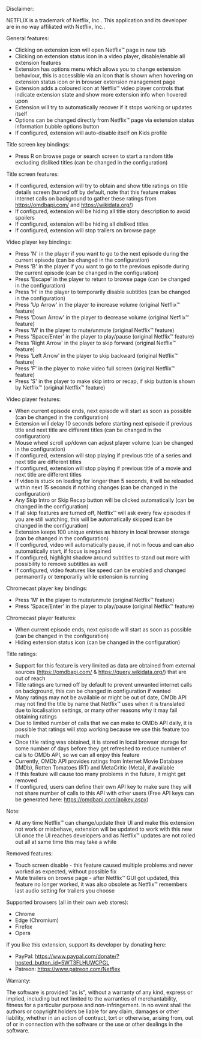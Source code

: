 Disclaimer:

NETFLIX is a trademark of Netflix, Inc.. This application and its developer are in no way affiliated with Netflix, Inc..

General features:

- Clicking on extension icon will open Netflix™ page in new tab
- Clicking on extension status icon in a video player, disable/enable all extension features
- Extension has options menu which allows you to change extension behaviour, this is accessible via an icon that is shown when hovering on extension status icon or in browser extension management page
- Extension adds a coloured icon at Netflix™ video player controls that indicate extension state and show more extension info when hovered upon
- Extension will try to automatically recover if it stops working or updates itself
- Options can be changed directly from Netflix™ page via extension status information bubble options button
- If configured, extension will auto-disable itself on Kids profile

Title screen key bindings:

- Press R on browse page or search screen to start a random title excluding disliked titles (can be changed in the configuration)

Title screen features:

- If configured, extension will try to obtain and show title ratings on title details screen (turned off by default, note that this feature makes internet calls on background to gather these ratings from https://omdbapi.com/ and https://wikidata.org/)
- If configured, extension will be hiding all title story description to avoid spoilers
- If configured, extension will be hiding all disliked titles
- If configured, extension will stop trailers on browse page

Video player key bindings:

- Press 'N' in the player if you want to go to the next episode during the current episode (can be changed in the configuration)
- Press 'B' in the player if you want to go to the previous episode during the current episode (can be changed in the configuration)
- Press 'Escape' in the player to return to browse page (can be changed in the configuration)
- Press 'H' in the player to temporarily disable subtitles (can be changed in the configuration)
- Press 'Up Arrow' in the player to increase volume (original Netflix™ feature)
- Press 'Down Arrow' in the player to decrease volume (original Netflix™ feature)
- Press 'M' in the player to mute/unmute (original Netflix™ feature)
- Press 'Space/Enter' in the player to play/pause (original Netflix™ feature)
- Press 'Right Arrow' in the player to skip forward (original Netflix™ feature)
- Press 'Left Arrow' in the player to skip backward (original Netflix™ feature)
- Press 'F' in the player to make video full screen (original Netflix™ feature)
- Press 'S' in the player to make skip intro or recap, if skip button is shown by Netflix™ (original Netflix™ feature)

Video player features:

- When current episode ends, next episode will start as soon as possible (can be changed in the configuration)
- Extension will delay 10 seconds before starting next episode if previous title and next title are different titles (can be changed in the configuration)
- Mouse wheel scroll up/down can adjust player volume (can be changed in the configuration)
- If configured, extension will stop playing if previous title of a series and next title are different titles
- If configured, extension will stop playing if previous title of a movie and next title are different titles
- If video is stuck on loading for longer than 5 seconds, it will be reloaded within next 15 seconds if nothing changes (can be changed in the configuration)
- Any Skip Intro or Skip Recap button will be clicked automatically (can be changed in the configuration)
- If all skip features are turned off, Netflix™ will ask every few episodes if you are still watching, this will be automatically skipped (can be changed in the configuration)
- Extension keeps 100 unique entries as history in local browser storage (can be changed in the configuration)
- If configured, video will automatically pause, if not in focus and can also automatically start, if focus is regained
- If configured, highlight shadow around subtitles to stand out more with possibility to remove subtitles as well
- If configured, video features like speed can be enabled and changed permanently or temporarily while extension is running

Chromecast player key bindings:

- Press 'M' in the player to mute/unmute (original Netflix™ feature)
- Press 'Space/Enter' in the player to play/pause (original Netflix™ feature)

Chromecast player features:

- When current episode ends, next episode will start as soon as possible (can be changed in the configuration)
- Hiding extension status icon (can be changed in the configuration)

Title ratings:

- Support for this feature is very limited as data are obtained from external sources (https://omdbapi.com/ & https://query.wikidata.org/) that are out of reach
- Title ratings are turned off by default to prevent unwanted internet calls on background, this can be changed in configuration if wanted
- Many ratings may not be available or might be out of date, OMDb API may not find the title by name that Netflix™ uses when it is translated due to localisation settings, or many other reasons why it may fail obtaining ratings
- Due to limited number of calls that we can make to OMDb API daily, it is possible that ratings will stop working because we use this feature too much
- Once title rating was obtained, it is stored in local browser storage for some number of days before they get refreshed to reduce number of calls to OMDb API, so we can all enjoy this feature
- Currently, OMDb API provides ratings from Internet Movie Database (IMDb), Rotten Tomatoes (RT) and MetaCritic (Meta), if available
- If this feature will cause too many problems in the future, it might get removed
- If configured, users can define their own API key to make sure they will not share number of calls to this API with other users (Free API keys can be generated here: https://omdbapi.com/apikey.aspx)

Note:

- At any time Netflix™ can change/update their UI and make this extension not work or misbehave, extension will be updated to work with this new UI once the UI reaches developers and as Netflix™ updates are not rolled out all at same time this may take a while

Removed features:

- Touch screen disable - this feature caused multiple problems and never worked as expected, without possible fix
- Mute trailers on browse page - after Netflix™ GUI got updated, this feature no longer worked, it was also obsolete as Netflix™ remembers last audio setting for trailers you choose

Supported browsers (all in their own web stores):

- Chrome
- Edge (Chromium)
- Firefox
- Opera

If you like this extension, support its developer by donating here:
- PayPal: https://www.paypal.com/donate/?hosted_button_id=5WT3FLHUWCPGL
- Patreon: https://www.patreon.com/Netflex

Warranty:

The software is provided "as is", without a warranty of any kind, express or implied, including but not limited to the warranties of merchantability, fitness for a particular purpose and non-infringement. In no event shall the authors or copyright holders be liable for any claim, damages or other liability, whether in an action of contract, tort or otherwise, arising from, out of or in connection with the software or the use or other dealings in the software.